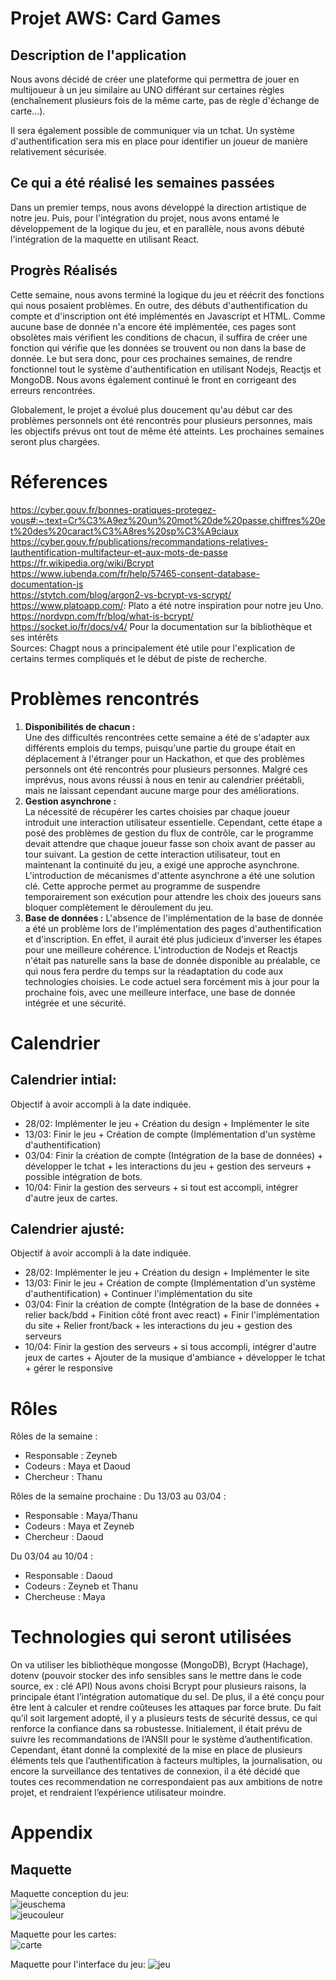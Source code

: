 # Projet AWS: Card Games

## Description de l'application

Nous avons décidé de créer une plateforme qui permettra de jouer en multijoueur à un jeu similaire au UNO différant sur certaines règles (enchaînement plusieurs fois de la même carte, pas de règle d'échange de carte...). 

Il sera également possible de communiquer via un tchat. Un système d'authentification sera mis en place pour identifier un joueur de manière relativement sécurisée.

## Ce qui a été réalisé les semaines passées

Dans un premier temps, nous avons développé la direction artistique de notre jeu. Puis, pour l'intégration du projet, nous avons entamé le développement de la logique du jeu, et en parallèle, nous avons débuté l'intégration de la maquette en utilisant React.

## Progrès Réalisés 

Cette semaine, nous avons terminé la logique du jeu et réécrit des fonctions qui nous posaient problèmes.
En outre, des débuts d'authentification du compte et d'inscription ont été implémentés en Javascript et HTML. Comme aucune base de donnée n'a encore été implémentée, ces pages sont obsolètes mais vérifient les conditions de chacun, il suffira de créer une fonction qui vérifie que les données se trouvent ou non dans la base de donnée. Le but sera donc, pour ces prochaines semaines, de rendre fonctionnel tout le système d'authentification en utilisant Nodejs, Reactjs et MongoDB.
Nous avons également continué le front en corrigeant des erreurs rencontrées.

Globalement, le projet a évolué plus doucement qu'au début car des problèmes personnels ont été rencontrés pour plusieurs personnes, mais les objectifs prévus ont tout de même été atteints. Les prochaines semaines seront plus chargées.

  
# Réferences

https://cyber.gouv.fr/bonnes-pratiques-protegez-vous#:~:text=Cr%C3%A9ez%20un%20mot%20de%20passe,chiffres%20et%20des%20caract%C3%A8res%20sp%C3%A9ciaux  
https://cyber.gouv.fr/publications/recommandations-relatives-lauthentification-multifacteur-et-aux-mots-de-passe  
https://fr.wikipedia.org/wiki/Bcrypt  
https://www.iubenda.com/fr/help/57465-consent-database-documentation-js  
https://stytch.com/blog/argon2-vs-bcrypt-vs-scrypt/  
https://www.platoapp.com/: Plato a été notre inspiration pour notre jeu Uno.  
https://nordvpn.com/fr/blog/what-is-bcrypt/  
https://socket.io/fr/docs/v4/ Pour la documentation sur la bibliothèque et ses intérêts  
Sources: Chagpt nous a principalement été utile pour l'explication de certains termes compliqués et le début de piste de recherche.



# Problèmes rencontrés
1. __Disponibilités de chacun  :__  
Une des difficultés rencontrées cette semaine a été de s'adapter aux différents emplois du temps, puisqu'une partie du groupe était en déplacement à l'étranger pour un Hackathon, et que des problèmes personnels ont été rencontrés pour plusieurs personnes. Malgré ces imprévus, nous avons réussi à nous en tenir au calendrier préétabli, mais ne laissant cependant aucune marge pour des améliorations.
2. __Gestion asynchrone :__  
La nécessité de récupérer les cartes choisies par chaque joueur introduit une interaction utilisateur essentielle. Cependant, cette étape a posé des problèmes de gestion du flux de contrôle, car le programme devait attendre que chaque joueur fasse son choix avant de passer au tour suivant. La gestion de cette interaction utilisateur, tout en maintenant la continuité du jeu, a exigé une approche asynchrone.
L'introduction de mécanismes d'attente asynchrone a été une solution clé. Cette approche permet au programme de suspendre temporairement son exécution pour attendre les choix des joueurs sans bloquer complètement le déroulement du jeu.
3. __Base de données :__
L'absence de l'implémentation de la base de donnée a été un problème lors de l'implémentation des pages d'authentification et d'inscription. En effet, il aurait été plus judicieux d'inverser les étapes pour une meilleure cohérence. L'introduction de Nodejs et Reactjs n'était pas naturelle sans la base de donnée disponible au préalable, ce qui nous fera perdre du temps sur la réadaptation du code aux technologies choisies. Le code actuel sera forcément mis à jour pour la prochaine fois, avec une meilleure interface, une base de donnée intégrée et une sécurité.


# Calendrier

## Calendrier intial:
Objectif à avoir accompli à la date indiquée.
- 28/02: Implémenter le jeu + Création du design + Implémenter le site
- 13/03: Finir le jeu + Création de compte (Implémentation d'un système d'authentification)
- 03/04: Finir la création de compte (Intégration de la base de données) + développer le tchat + les interactions du jeu + gestion des serveurs + possible intégration de bots.
- 10/04: Finir la gestion des serveurs + si tout est accompli, intégrer d'autre jeux de cartes.

## Calendrier ajusté:
Objectif à avoir accompli à la date indiquée.
- 28/02: Implémenter le jeu + Création du design + Implémenter le site
- 13/03: Finir le jeu + Création de compte (Implémentation d'un système d'authentification) + Continuer l'implémentation du site
- 03/04: Finir la création de compte (Intégration de la base de données + relier back/bdd + Finition côté front avec react) + Finir l'implémentation du site + Relier front/back + les interactions du jeu + gestion des serveurs
- 10/04: Finir la gestion des serveurs + si tous accompli, intégrer d'autre jeux de cartes + Ajouter de la musique d'ambiance + développer le tchat + gérer le responsive

# Rôles

Rôles de la semaine :  
- Responsable : Zeyneb
- Codeurs : Maya et Daoud
- Chercheur : Thanu

Rôles de la semaine prochaine :
Du 13/03 au 03/04 :  
- Responsable : Maya/Thanu
- Codeurs :  Maya et Zeyneb
- Chercheur : Daoud

Du 03/04 au 10/04 :  
- Responsable : Daoud
- Codeurs : Zeyneb et Thanu
- Chercheuse : Maya


# Technologies qui seront utilisées
On va utiliser les bibliothèque mongosse (MongoDB), Bcrypt (Hachage), dotenv (pouvoir stocker des info sensibles sans le mettre dans le code source, ex : clé API)
Nous avons choisi Bcrypt pour plusieurs raisons, la principale étant l’intégration automatique du sel. De plus, il a été conçu pour être lent à calculer et rendre coûteuses les attaques par force brute. Du fait qu’il soit largement adopté, il y a plusieurs tests de sécurité dessus, ce qui renforce la confiance dans sa robustesse.
Initialement, il était prévu de suivre les recommandations de l’ANSII pour le système d’authentification. Cependant, étant donné la complexité de la mise en place de plusieurs éléments tels que l’authentification à facteurs multiples, la journalisation, ou encore la surveillance des tentatives de connexion, il a été décidé que toutes ces recommendation ne correspondaient pas aux ambitions de notre projet, et rendraient l’expérience utilisateur moindre.


# Appendix
## Maquette
Maquette conception du jeu:  
![jeuschema](https://github.com/Groupe4AWS24/Jeux_de_cartes/blob/main/rapport/Maquette%20jeux.png)  
![jeucouleur](https://github.com/Groupe4AWS24/Jeux_de_cartes/blob/main/rapport/Maquette%20jeux%20couleur.png)  

Maquette pour les cartes:  
![carte](https://github.com/Groupe4AWS24/Jeux_de_cartes/blob/main/rapport/Maquette%20cartes.png)  

Maquette pour l'interface du jeu: 
![jeu](https://github.com/Groupe4AWS24/Jeux_de_cartes/blob/main/rapport/Maquette%20de%20l'interface%20du%20jeu.png)

